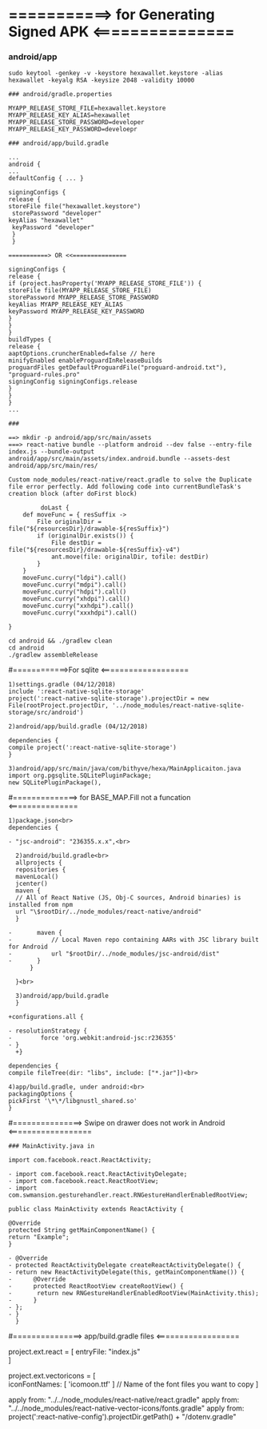 # ===========> for Generating Signed APK <===============

### android/app

```
sudo keytool -genkey -v -keystore hexawallet.keystore -alias hexawallet -keyalg RSA -keysize 2048 -validity 10000

### android/gradle.properties

MYAPP_RELEASE_STORE_FILE=hexawallet.keystore
MYAPP_RELEASE_KEY_ALIAS=hexawallet
MYAPP_RELEASE_STORE_PASSWORD=developer
MYAPP_RELEASE_KEY_PASSWORD=develoepr

### android/app/build.gradle

...
android {
...
defaultConfig { ... }

signingConfigs {
release {
storeFile file("hexawallet.keystore")
 storePassword "developer"
keyAlias "hexawallet"
 keyPassword "developer"
 }
 }

===========> OR <<===============

signingConfigs {
release {
if (project.hasProperty('MYAPP_RELEASE_STORE_FILE')) {
storeFile file(MYAPP_RELEASE_STORE_FILE)
storePassword MYAPP_RELEASE_STORE_PASSWORD
keyAlias MYAPP_RELEASE_KEY_ALIAS
keyPassword MYAPP_RELEASE_KEY_PASSWORD
}
}
}
buildTypes {
release {
aaptOptions.cruncherEnabled=false // here
minifyEnabled enableProguardInReleaseBuilds
proguardFiles getDefaultProguardFile("proguard-android.txt"), "proguard-rules.pro"
signingConfig signingConfigs.release
}
}
}
...

###

==> mkdir -p android/app/src/main/assets
===> react-native bundle --platform android --dev false --entry-file index.js --bundle-output android/app/src/main/assets/index.android.bundle --assets-dest android/app/src/main/res/

Custom node_modules/react-native/react.gradle to solve the Duplicate file error perfectly. Add following code into currentBundleTask's creation block (after doFirst block)

         doLast {
    def moveFunc = { resSuffix ->
        File originalDir = file("${resourcesDir}/drawable-${resSuffix}")
        if (originalDir.exists()) {
            File destDir = file("${resourcesDir}/drawable-${resSuffix}-v4")
            ant.move(file: originalDir, tofile: destDir)
        }
    }
    moveFunc.curry("ldpi").call()
    moveFunc.curry("mdpi").call()
    moveFunc.curry("hdpi").call()
    moveFunc.curry("xhdpi").call()
    moveFunc.curry("xxhdpi").call()
    moveFunc.curry("xxxhdpi").call()

}

cd android && ./gradlew clean
cd android
./gradlew assembleRelease
```

#============>For sqlite <===================

```
1)settings.gradle (04/12/2018)
include ':react-native-sqlite-storage'
project(':react-native-sqlite-storage').projectDir = new File(rootProject.projectDir, '../node_modules/react-native-sqlite-storage/src/android')

2)android/app/build.gradle (04/12/2018)

dependencies {
compile project(':react-native-sqlite-storage')
}

3)android/app/src/main/java/com/bithyve/hexa/MainApplicaiton.java
import org.pgsqlite.SQLitePluginPackage;
new SQLitePluginPackage(),
```

#==============> for BASE_MAP.Fill not a funcation <===============

```
1)package.json<br>
dependencies {

- "jsc-android": "236355.x.x",<br>

  2)android/build.gradle<br>
  allprojects {
  repositories {
  mavenLocal()
  jcenter()
  maven {
  // All of React Native (JS, Obj-C sources, Android binaries) is installed from npm
  url "\$rootDir/../node_modules/react-native/android"
  }

-       maven {
-           // Local Maven repo containing AARs with JSC library built for Android
-           url "$rootDir/../node_modules/jsc-android/dist"
-       }
      }

  }<br>

  3)android/app/build.gradle
  }

+configurations.all {

- resolutionStrategy {
-        force 'org.webkit:android-jsc:r236355'
- }
  +}

dependencies {
compile fileTree(dir: "libs", include: ["*.jar"])<br>

4)app/build.gradle, under android:<br>
packagingOptions {
pickFirst '\*\*/libgnustl_shared.so'
}
```

#===============> Swipe on drawer does not work in Android <==================
  
```
### MainActivity.java in

import com.facebook.react.ReactActivity;

- import com.facebook.react.ReactActivityDelegate;
- import com.facebook.react.ReactRootView;
- import com.swmansion.gesturehandler.react.RNGestureHandlerEnabledRootView;

public class MainActivity extends ReactActivity {

@Override
protected String getMainComponentName() {
return "Example";
}

- @Override
- protected ReactActivityDelegate createReactActivityDelegate() {
- return new ReactActivityDelegate(this, getMainComponentName()) {
-      @Override
-      protected ReactRootView createRootView() {
-       return new RNGestureHandlerEnabledRootView(MainActivity.this);
-      }
- };
- }
  }
```

#===============> app/build.gradle files <==================

project.ext.react = [
    entryFile: "index.js"   
]

project.ext.vectoricons = [  
    iconFontNames: [ 'icomoon.ttf' ] // Name of the font files you want to copy
]   

apply from: "../../node_modules/react-native/react.gradle"
apply from: "../../node_modules/react-native-vector-icons/fonts.gradle"
apply from: project(':react-native-config').projectDir.getPath() + "/dotenv.gradle"
